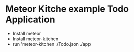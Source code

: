 # Meteor Kitche example Todo Application

*  Install meteor
*  Install meteor-kitchen
*  run 'meteor-kitchen ./Todo.json ./app

      